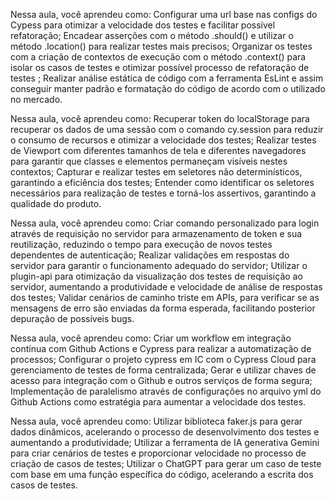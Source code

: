 Nessa aula, você aprendeu como:
Configurar uma url base nas configs do Cypess para otimizar a velocidade dos testes e facilitar possível refatoração;
Encadear asserções com o método .should() e utilizar o método .location() para realizar testes mais precisos;
Organizar os testes com a criação de contextos de execução com o método .context() para isolar os casos de testes e otimizar possível processo de refatoração de testes ;
Realizar análise estática de código com a ferramenta EsLint e assim conseguir manter padrão e formatação do código de acordo com o utilizado no mercado.



Nessa aula, você aprendeu como:
Recuperar token do localStorage para recuperar os dados de uma sessão com o comando cy.session para reduzir o consumo de recursos e otimizar a velocidade dos testes;
Realizar testes de Viewport com diferentes tamanhos de tela e diferentes navegadores para garantir que classes e elementos permaneçam visíveis nestes contextos;
Capturar e realizar testes em seletores não determinísticos, garantindo a eficiência dos testes;
Entender como identificar os seletores necessários para realização de testes e torná-los assertivos, garantindo a qualidade do produto.



Nessa aula, você aprendeu como:
Criar comando personalizado para login através de requisição no servidor para armazenamento de token e sua reutilização, reduzindo o tempo para execução de novos testes dependentes de autenticação;
Realizar validações em respostas do servidor para garantir o funcionamento adequado do servidor;
Utilizar o plugin-api para otimização da visualização dos testes de requisição ao servidor, aumentando a produtividade e velocidade de análise de respostas dos testes;
Validar cenários de caminho triste em APIs, para verificar se as mensagens de erro são enviadas da forma esperada, facilitando posterior depuração de possíveis bugs.



Nessa aula, você aprendeu como:
Criar um workflow em integração contínua com Github Actions e Cypress para realizar a automatização de processos;
Configurar o projeto cypress em IC com o Cypress Cloud para gerenciamento de testes de forma centralizada;
Gerar e utilizar chaves de acesso para integração com o Github e outros serviços de forma segura;
Implementação de paralelismo através de configurações no arquivo yml do Github Actions como estratégia para aumentar a velocidade dos testes.


Nessa aula, você aprendeu como:
Utilizar biblioteca faker.js para gerar dados dinâmicos, acelerando o processo de desenvolvimento dos testes e aumentando a produtividade;
Utilizar a ferramenta de IA generativa Gemini para criar cenários de testes e proporcionar velocidade no processo de criação de casos de testes;
Utilizar o ChatGPT para gerar um caso de teste com base em uma função específica do código, acelerando a escrita dos casos de testes.

